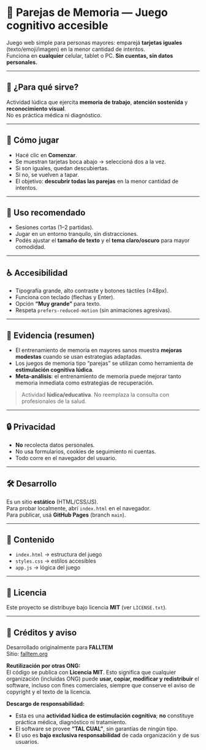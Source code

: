 # 🧩 Parejas de Memoria — Juego cognitivo accesible

Juego web simple para personas mayores: emparejá **tarjetas iguales** (texto/emoji/imagen) en la menor cantidad de intentos.  
Funciona en **cualquier** celular, tablet o PC. **Sin cuentas, sin datos personales.**

---

## 🎯 ¿Para qué sirve?
Actividad lúdica que ejercita **memoria de trabajo**, **atención sostenida** y **reconocimiento visual**.  
No es práctica médica ni diagnóstico.

---

## 🚀 Cómo jugar
- Hacé clic en **Comenzar**.  
- Se muestran tarjetas boca abajo → seleccioná dos a la vez.  
- Si son iguales, quedan descubiertas.  
- Si no, se vuelven a tapar.  
- El objetivo: **descubrir todas las parejas** en la menor cantidad de intentos.

---

## 📌 Uso recomendado
- Sesiones cortas (1–2 partidas).  
- Jugar en un entorno tranquilo, sin distracciones.  
- Podés ajustar el **tamaño de texto** y el **tema claro/oscuro** para mayor comodidad.

---

## ♿ Accesibilidad
- Tipografía grande, alto contraste y botones táctiles (≥48px).  
- Funciona con teclado (flechas y Enter).  
- Opción **“Muy grande”** para texto.  
- Respeta `prefers-reduced-motion` (sin animaciones agresivas).

---

## 📖 Evidencia (resumen)
- El entrenamiento de memoria en mayores sanos muestra **mejoras modestas** cuando se usan estrategias adaptadas.  
- Los juegos de memoria tipo “parejas” se utilizan como herramienta de **estimulación cognitiva lúdica**.  
- **Meta-análisis**: el entrenamiento de memoria puede mejorar tanto memoria inmediata como estrategias de recuperación.  

> Actividad **lúdica/educativa**. No reemplaza la consulta con profesionales de la salud.

---

## 🔒 Privacidad
- **No** recolecta datos personales.  
- No usa formularios, cookies de seguimiento ni cuentas.  
- Todo corre en el navegador del usuario.

---

## 🛠️ Desarrollo
Es un sitio **estático** (HTML/CSS/JS).  
Para probar localmente, abrí `index.html` en el navegador.  
Para publicar, usá **GitHub Pages** (branch `main`).

---

## 📂 Contenido
- `index.html` → estructura del juego  
- `styles.css` → estilos accesibles  
- `app.js` → lógica del juego  

---

## 📜 Licencia
Este proyecto se distribuye bajo licencia **MIT** (ver `LICENSE.txt`).

---

## 👥 Créditos y aviso
Desarrollado originalmente para **FALLTEM**  
Sitio: [falltem.org](https://falltem.org/)

**Reutilización por otras ONG:**  
El código se publica con **Licencia MIT**. Esto significa que cualquier organización (incluidas ONG) puede **usar, copiar, modificar y redistribuir** el software, incluso con fines comerciales, siempre que conserve el aviso de copyright y el texto de la licencia.

**Descargo de responsabilidad:**  
- Esta es una **actividad lúdica de estimulación cognitiva**; **no** constituye práctica médica, diagnóstico ni tratamiento.  
- El software se provee **“TAL CUAL”**, sin garantías de ningún tipo.  
- El uso es **bajo exclusiva responsabilidad** de cada organización y de sus usuarios.  

